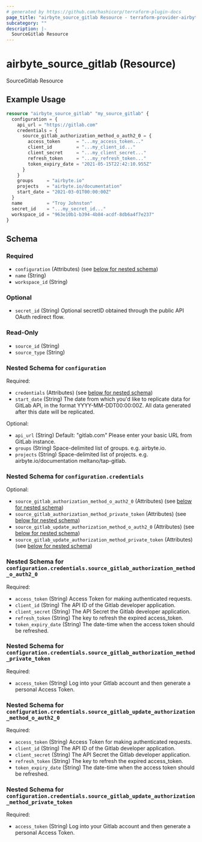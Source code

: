 ```yaml
---
# generated by https://github.com/hashicorp/terraform-plugin-docs
page_title: "airbyte_source_gitlab Resource - terraform-provider-airbyte"
subcategory: ""
description: |-
  SourceGitlab Resource
---
```


# airbyte_source_gitlab (Resource)

SourceGitlab Resource

## Example Usage

```terraform
resource "airbyte_source_gitlab" "my_source_gitlab" {
  configuration = {
    api_url = "https://gitlab.com"
    credentials = {
      source_gitlab_authorization_method_o_auth2_0 = {
        access_token      = "...my_access_token..."
        client_id         = "...my_client_id..."
        client_secret     = "...my_client_secret..."
        refresh_token     = "...my_refresh_token..."
        token_expiry_date = "2021-05-15T22:42:10.955Z"
      }
    }
    groups     = "airbyte.io"
    projects   = "airbyte.io/documentation"
    start_date = "2021-03-01T00:00:00Z"
  }
  name         = "Troy Johnston"
  secret_id    = "...my_secret_id..."
  workspace_id = "963e10b1-b394-4b84-acdf-8db6a4f7e237"
}
```

<!-- schema generated by tfplugindocs -->
## Schema

### Required

- `configuration` (Attributes) (see [below for nested schema](#nestedatt--configuration))
- `name` (String)
- `workspace_id` (String)

### Optional

- `secret_id` (String) Optional secretID obtained through the public API OAuth redirect flow.

### Read-Only

- `source_id` (String)
- `source_type` (String)

<a id="nestedatt--configuration"></a>
### Nested Schema for `configuration`

Required:

- `credentials` (Attributes) (see [below for nested schema](#nestedatt--configuration--credentials))
- `start_date` (String) The date from which you'd like to replicate data for GitLab API, in the format YYYY-MM-DDT00:00:00Z. All data generated after this date will be replicated.

Optional:

- `api_url` (String) Default: "gitlab.com"
Please enter your basic URL from GitLab instance.
- `groups` (String) Space-delimited list of groups. e.g. airbyte.io.
- `projects` (String) Space-delimited list of projects. e.g. airbyte.io/documentation meltano/tap-gitlab.

<a id="nestedatt--configuration--credentials"></a>
### Nested Schema for `configuration.credentials`

Optional:

- `source_gitlab_authorization_method_o_auth2_0` (Attributes) (see [below for nested schema](#nestedatt--configuration--credentials--source_gitlab_authorization_method_o_auth2_0))
- `source_gitlab_authorization_method_private_token` (Attributes) (see [below for nested schema](#nestedatt--configuration--credentials--source_gitlab_authorization_method_private_token))
- `source_gitlab_update_authorization_method_o_auth2_0` (Attributes) (see [below for nested schema](#nestedatt--configuration--credentials--source_gitlab_update_authorization_method_o_auth2_0))
- `source_gitlab_update_authorization_method_private_token` (Attributes) (see [below for nested schema](#nestedatt--configuration--credentials--source_gitlab_update_authorization_method_private_token))

<a id="nestedatt--configuration--credentials--source_gitlab_authorization_method_o_auth2_0"></a>
### Nested Schema for `configuration.credentials.source_gitlab_authorization_method_o_auth2_0`

Required:

- `access_token` (String) Access Token for making authenticated requests.
- `client_id` (String) The API ID of the Gitlab developer application.
- `client_secret` (String) The API Secret the Gitlab developer application.
- `refresh_token` (String) The key to refresh the expired access_token.
- `token_expiry_date` (String) The date-time when the access token should be refreshed.


<a id="nestedatt--configuration--credentials--source_gitlab_authorization_method_private_token"></a>
### Nested Schema for `configuration.credentials.source_gitlab_authorization_method_private_token`

Required:

- `access_token` (String) Log into your Gitlab account and then generate a personal Access Token.


<a id="nestedatt--configuration--credentials--source_gitlab_update_authorization_method_o_auth2_0"></a>
### Nested Schema for `configuration.credentials.source_gitlab_update_authorization_method_o_auth2_0`

Required:

- `access_token` (String) Access Token for making authenticated requests.
- `client_id` (String) The API ID of the Gitlab developer application.
- `client_secret` (String) The API Secret the Gitlab developer application.
- `refresh_token` (String) The key to refresh the expired access_token.
- `token_expiry_date` (String) The date-time when the access token should be refreshed.


<a id="nestedatt--configuration--credentials--source_gitlab_update_authorization_method_private_token"></a>
### Nested Schema for `configuration.credentials.source_gitlab_update_authorization_method_private_token`

Required:

- `access_token` (String) Log into your Gitlab account and then generate a personal Access Token.


